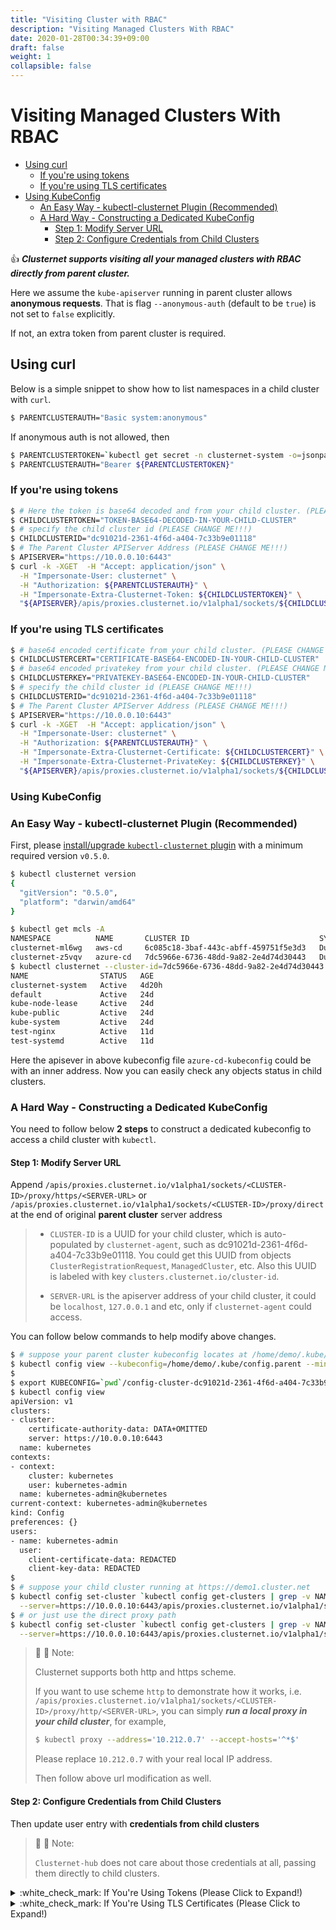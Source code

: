 ```yaml
---
title: "Visiting Cluster with RBAC"
description: "Visiting Managed Clusters With RBAC"
date: 2020-01-28T00:34:39+09:00
draft: false
weight: 1
collapsible: false
---
```


# Visiting Managed Clusters With RBAC

- [Using curl](/docs/tutorials/visit-child-clusters-with-rbac/#using-curl)
    - [If you're using tokens](/docs/tutorials/visit-child-clusters-with-rbac/#if-youre-using-tokens)
    - [If you're using TLS certificates](/docs/tutorials/visit-child-clusters-with-rbac/#if-youre-using-tls-certificates)
- [Using KubeConfig](/docs/tutorials/visit-child-clusters-with-rbac/#using-kubeconfig)
    - [An Easy Way - kubectl-clusternet Plugin (Recommended)](/docs/tutorials/visit-child-clusters-with-rbac/#an-easy-way---kubectl-clusternet-plugin-recommended)
    - [A Hard Way - Constructing a Dedicated KubeConfig](/docs/tutorials/visit-child-clusters-with-rbac/#a-hard-way---constructing-a-dedicated-kubeconfig)
        - [Step 1: Modify Server URL](/docs/tutorials/visit-child-clusters-with-rbac/#step-1-modify-server-url)
        - [Step 2: Configure Credentials from Child Clusters](/docs/tutorials/visit-child-clusters-with-rbac/#step-2-configure-credentials-from-child-clusters)

:thumbsup: ***Clusternet supports visiting all your managed clusters with RBAC directly from parent cluster.***

Here we assume the `kube-apiserver` running in parent cluster allows **anonymous requests**. That is
flag `--anonymous-auth` (default to be `true`) is not set to `false` explicitly.

If not, an extra token from parent cluster is required.

## Using curl

Below is a simple snippet to show how to list namespaces in a child cluster with `curl`.

```bash
$ PARENTCLUSTERAUTH="Basic system:anonymous"
```

If anonymous auth is not allowed, then

```bash
$ PARENTCLUSTERTOKEN=`kubectl get secret -n clusternet-system -o=jsonpath='{.items[?(@.metadata.annotations.kubernetes\.io/service-account\.name=="clusternet-hub-proxy")].data.token}' | base64 --decode`
$ PARENTCLUSTERAUTH="Bearer ${PARENTCLUSTERTOKEN}"
```

### If you're using tokens

```bash
$ # Here the token is base64 decoded and from your child cluster. (PLEASE CHANGE ME!!!)
$ CHILDCLUSTERTOKEN="TOKEN-BASE64-DECODED-IN-YOUR-CHILD-CLUSTER"
$ # specify the child cluster id (PLEASE CHANGE ME!!!)
$ CHILDCLUSTERID="dc91021d-2361-4f6d-a404-7c33b9e01118"
$ # The Parent Cluster APIServer Address (PLEASE CHANGE ME!!!)
$ APISERVER="https://10.0.0.10:6443"
$ curl -k -XGET  -H "Accept: application/json" \
  -H "Impersonate-User: clusternet" \
  -H "Authorization: ${PARENTCLUSTERAUTH}" \
  -H "Impersonate-Extra-Clusternet-Token: ${CHILDCLUSTERTOKEN}" \
  "${APISERVER}/apis/proxies.clusternet.io/v1alpha1/sockets/${CHILDCLUSTERID}/proxy/direct/api/v1/namespaces"
```

### If you're using TLS certificates

```bash
$ # base64 encoded certificate from your child cluster. (PLEASE CHANGE ME!!!)
$ CHILDCLUSTERCERT="CERTIFICATE-BASE64-ENCODED-IN-YOUR-CHILD-CLUSTER"
$ # base64 encoded privatekey from your child cluster. (PLEASE CHANGE ME!!!)
$ CHILDCLUSTERKEY="PRIVATEKEY-BASE64-ENCODED-IN-YOUR-CHILD-CLUSTER"
$ # specify the child cluster id (PLEASE CHANGE ME!!!)
$ CHILDCLUSTERID="dc91021d-2361-4f6d-a404-7c33b9e01118"
$ # The Parent Cluster APIServer Address (PLEASE CHANGE ME!!!)
$ APISERVER="https://10.0.0.10:6443"
$ curl -k -XGET  -H "Accept: application/json" \
  -H "Impersonate-User: clusternet" \
  -H "Authorization: ${PARENTCLUSTERAUTH}" \
  -H "Impersonate-Extra-Clusternet-Certificate: ${CHILDCLUSTERCERT}" \
  -H "Impersonate-Extra-Clusternet-PrivateKey: ${CHILDCLUSTERKEY}" \
  "${APISERVER}/apis/proxies.clusternet.io/v1alpha1/sockets/${CHILDCLUSTERID}/proxy/direct/api/v1/namespaces"
```

### Using KubeConfig

### An Easy Way - kubectl-clusternet Plugin (Recommended)

First, please [install/upgrade `kubectl-clusternet` plugin](docs/kubectl-clusternet/#installation) with
a minimum required version `v0.5.0`.

```bash
$ kubectl clusternet version
{
  "gitVersion": "0.5.0",
  "platform": "darwin/amd64"
}
```

```bash
$ kubectl get mcls -A
NAMESPACE          NAME       CLUSTER ID                             SYNC MODE   KUBERNETES                   READYZ   AGE
clusternet-ml6wg   aws-cd     6c085c18-3baf-443c-abff-459751f5e3d3   Dual        v1.18.4                      true     4d6h
clusternet-z5vqv   azure-cd   7dc5966e-6736-48dd-9a82-2e4d74d30443   Dual        v1.20.4                      true     43h
$ kubectl clusternet --cluster-id=7dc5966e-6736-48dd-9a82-2e4d74d30443 --child-kubeconfig=./azure-cd-kubeconfig get ns
NAME                STATUS   AGE
clusternet-system   Active   4d20h
default             Active   24d
kube-node-lease     Active   24d
kube-public         Active   24d
kube-system         Active   24d
test-nginx          Active   11d
test-systemd        Active   11d
```

Here the apisever in above kubeconfig file `azure-cd-kubeconfig` could be with an inner address. Now you can easily
check any objects status in child clusters.

### A Hard Way - Constructing a Dedicated KubeConfig

You need to follow below **2 steps** to construct a dedicated kubeconfig to access a child cluster with `kubectl`.

#### Step 1: Modify Server URL

Append `/apis/proxies.clusternet.io/v1alpha1/sockets/<CLUSTER-ID>/proxy/https/<SERVER-URL>`
or `/apis/proxies.clusternet.io/v1alpha1/sockets/<CLUSTER-ID>/proxy/direct` at the end of original **parent cluster**
server address

> - `CLUSTER-ID` is a UUID for your child cluster, which is auto-populated by `clusternet-agent`, such as dc91021d-2361-4f6d-a404-7c33b9e01118. You could get this UUID from objects `ClusterRegistrationRequest`,
    `ManagedCluster`, etc. Also this UUID is labeled with key `clusters.clusternet.io/cluster-id`.
>
>- `SERVER-URL` is the apiserver address of your child cluster, it could be `localhost`, `127.0.0.1` and etc, only if
   `clusternet-agent` could access.

You can follow below commands to help modify above changes.

```bash
$ # suppose your parent cluster kubeconfig locates at /home/demo/.kube/config.parent
$ kubectl config view --kubeconfig=/home/demo/.kube/config.parent --minify=true --raw=true > ./config-cluster-dc91021d-2361-4f6d-a404-7c33b9e01118
$
$ export KUBECONFIG=`pwd`/config-cluster-dc91021d-2361-4f6d-a404-7c33b9e01118
$ kubectl config view
apiVersion: v1
clusters:
- cluster:
    certificate-authority-data: DATA+OMITTED
    server: https://10.0.0.10:6443
  name: kubernetes
contexts:
- context:
    cluster: kubernetes
    user: kubernetes-admin
  name: kubernetes-admin@kubernetes
current-context: kubernetes-admin@kubernetes
kind: Config
preferences: {}
users:
- name: kubernetes-admin
  user:
    client-certificate-data: REDACTED
    client-key-data: REDACTED
$
$ # suppose your child cluster running at https://demo1.cluster.net
$ kubectl config set-cluster `kubectl config get-clusters | grep -v NAME` \
  --server=https://10.0.0.10:6443/apis/proxies.clusternet.io/v1alpha1/sockets/dc91021d-2361-4f6d-a404-7c33b9e01118/proxy/https/demo1.cluster.net
$ # or just use the direct proxy path
$ kubectl config set-cluster `kubectl config get-clusters | grep -v NAME` \
  --server=https://10.0.0.10:6443/apis/proxies.clusternet.io/v1alpha1/sockets/dc91021d-2361-4f6d-a404-7c33b9e01118/proxy/direct
```

> :pushpin: :pushpin: Note:
>
> Clusternet supports both http and https scheme.
>
> If you want to use scheme `http` to demonstrate how it works, i.e. `/apis/proxies.clusternet.io/v1alpha1/sockets/<CLUSTER-ID>/proxy/http/<SERVER-URL>`,
> you can simply ***run a local proxy in your child cluster***, for example,
>
> ```bash
   > $ kubectl proxy --address='10.212.0.7' --accept-hosts='^*$'
   > ```
>
> Please replace `10.212.0.7` with your real local IP address.
>
> Then follow above url modification as well.

#### Step 2: Configure Credentials from Child Clusters

Then update user entry with **credentials from child clusters**

> :see_no_evil: :see_no_evil: Note:
>
> `Clusternet-hub` does not care about those credentials at all, passing them directly to child clusters.


<details>
  <summary>:white_check_mark: If You're Using Tokens (Please Click to Expand!)</summary>

Here the tokens can be [bootstrap tokens](https://kubernetes.io/docs/reference/access-authn-authz/bootstrap-tokens/),
[ServiceAccount tokens](https://kubernetes.io/docs/tasks/configure-pod-container/configure-service-account/#use-multiple-service-accounts)
, etc.

Please follow below modifications.

```bash
$ export KUBECONFIG=`pwd`/config-cluster-dc91021d-2361-4f6d-a404-7c33b9e01118
$ # below is what we modified in above step 1
$ kubectl config view
apiVersion: v1
clusters:
- cluster:
    certificate-authority-data: DATA+OMITTED
    server: https://10.0.0.10:6443/apis/proxies.clusternet.io/v1alpha1/sockets/dc91021d-2361-4f6d-a404-7c33b9e01118/proxy/direct
  name: kubernetes
contexts:
- context:
    cluster: kubernetes
    user: kubernetes-admin
  name: kubernetes-admin@kubernetes
current-context: kubernetes-admin@kubernetes
kind: Config
preferences: {}
users:
- name: kubernetes-admin
  user:
    client-certificate-data: REDACTED
    client-key-data: REDACTED
$
$ # modify user part to below
$ vim config-cluster-dc91021d-2361-4f6d-a404-7c33b9e01118
  ...
  user:
    username: system:anonymous
    as: clusternet
    as-user-extra:
        clusternet-token:
            - BASE64-DECODED-PLEASE-CHANGE-ME
```

Please replace `BASE64-DECODED-PLEASE-CHANGE-ME` to a token that valid from **child cluster**. ***Please notice the
tokens replaced here should be base64 decoded.***

> :pushpin: :pushpin: Important Note:
>
> If anonymous auth is not allowed, please replace `username: system:anonymous` to `token: PARENT-CLUSTER-TOKEN`.
> Here `PARENT-CLUSTER-TOKEN` can be retrieved with below command,
>
>```bash
>kubectl get secret -n clusternet-system -o=jsonpath='{.items[?(@.metadata.annotations.kubernetes\.io/service-account\.name=="clusternet-hub-proxy")].data.token}' | base64 --decode; echo
>```

</details>

<details>
  <summary>:white_check_mark: If You're Using TLS Certificates (Please Click to Expand!)</summary>

Please follow below modifications.

```bash
$ export KUBECONFIG=`pwd`/config-cluster-dc91021d-2361-4f6d-a404-7c33b9e01118
$ # below is what we modified in above step 1
$ kubectl config view
apiVersion: v1
clusters:
- cluster:
    certificate-authority-data: DATA+OMITTED
    server: https://10.0.0.10:6443/apis/proxies.clusternet.io/v1alpha1/sockets/dc91021d-2361-4f6d-a404-7c33b9e01118/proxy/direct
  name: kubernetes
contexts:
- context:
    cluster: kubernetes
    user: kubernetes-admin
  name: kubernetes-admin@kubernetes
current-context: kubernetes-admin@kubernetes
kind: Config
preferences: {}
users:
- name: kubernetes-admin
  user:
    client-certificate-data: REDACTED
    client-key-data: REDACTED
$
$ # modify user part to below
$ vim config-cluster-dc91021d-2361-4f6d-a404-7c33b9e01118
  ...
  user:
    username: system:anonymous
    as: clusternet
    as-user-extra:
        clusternet-certificate:
            - CLIENT-CERTIFICATE-DATE-BASE64-ENCODED-PLEASE-CHANGE-ME
        clusternet-privatekey:
            - CLIENT-KEY-DATE-PLEASE-BASE64-ENCODED-CHANGE-ME
```

Please replace `CLIENT-CERTIFICATE-DATE-BASE64-ENCODED-PLEASE-CHANGE-ME`
and `CLIENT-KEY-DATE-PLEASE-BASE64-ENCODED-CHANGE-ME` with certficate and private key from child cluster. **Please
notice the tokens replaced here should be base64 encoded.**

> :pushpin: :pushpin: Important Note:
>
> If anonymous auth is not allowed, please replace `username: system:anonymous` to `token: PARENT-CLUSTER-TOKEN`.
> Here `PARENT-CLUSTER-TOKEN` can be retrieved with below command,
>
>```bash
>kubectl get secret -n clusternet-system -o=jsonpath='{.items[?(@.metadata.annotations.kubernetes\.io/service-account\.name=="clusternet-hub-proxy")].data.token}' | base64 --decode; echo
>```

</details>
